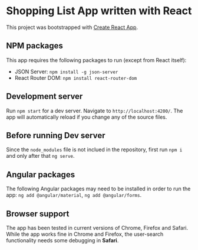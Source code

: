 # Shopping List App written with React

This project was bootstrapped with [Create React App](https://github.com/facebook/create-react-app).


## NPM packages

This app requires the following packages to run (except from React itself):
- JSON Server: `npm install -g json-server`
- React Router DOM: `npm install react-router-dom`


## Development server

Run `npm start` for a dev server. Navigate to `http://localhost:4200/`. The app will automatically reload if you change any of the source files.

## Before running Dev server

Since the `node_modules` file is not inclued in the repository, first run `npm i` and only after that `ng serve`.

## Angular packages

The following Angular packages may need to be installed in order to run the app: `ng add @angular/material`, `ng add @angular/forms`.

## Browser support
The app has been tested in current versions of Chrome, Firefox and Safari. While the app works fine in Chrome and Firefox, the user-search functionality needs some debugging in **Safari**.


